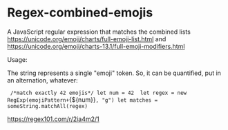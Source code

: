 # Regex-combined-emojis
A JavaScript regular expression that matches the combined lists https://unicode.org/emoji/charts/full-emoji-list.html and https://unicode.org/emoji/charts-13.1/full-emoji-modifiers.html


Usage:

The string represents a single "emoji" token.  So, it can be quantified, put in an alternation, whatever:

`
/*match exactly 42 emojis*/
let num = 42 
let regex = new RegExp(emojiPattern+`{${num}}`, "g")
let matches = someString.matchAll(regex)
`

https://regex101.com/r/2ia4m2/1
